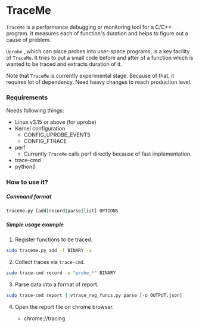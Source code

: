 # TraceMe

`TraceMe` is a performance debugging or monitoring tool for a C/C++ program. It measures each of function's duration and helps to figure out a cause of problem.

`Uprobe` , which can place probes into user-space programs, is a key facility of `TraceMe`. It tries to put a small code before and after of a function which is wanted to be traced and extracts duration of it.

Note that `TraceMe` is currently experimental stage. Because of that, it requires lot of dependency. Need heavy changes to reach production level.



### Requirements

Needs following things:

* Linux v3.15 or above (for uprobe)
* Kernel configuration
  * CONFIG_UPROBE_EVENTS
  * CONFIG_FTRACE
* perf
  * Currently `TraceMe` calls perf directly because of fast implementation.
* trace-cmd
* python3




### How to use it?

##### Command format

```bash
traceme.py [add|record|parse|list] OPTIONS
```



##### Simple usage example

1. Register functions to be traced.

  ```bash
  sudo traceme.py add -f BINARY -a
  ```

2. Collect traces via `trace-cmd`.

  ```bash
  sudo trace-cmd record -e "probe_*" BINARY
  ```

3. Parse data into a format of report.

  ```bash
  sudo trace-cmd report | vtrace_reg_funcs.py parse [-o OUTPUT.json]
  ```

4. Open the report file on chrome browser.

   * chrome://tracing

